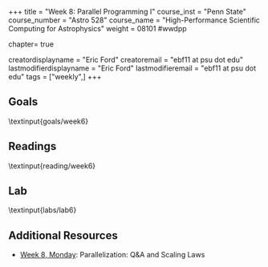 +++
title = "Week 8: Parallel Programming I"
course_inst = "Penn State"
course_number = "Astro 528"
course_name = "High-Performance Scientific Computing for Astrophysics"
weight = 08101  #wwdpp

chapter= true

creatordisplayname = "Eric Ford"
creatoremail = "ebf11 at psu dot edu"
lastmodifierdisplayname = "Eric Ford"
lastmodifieremail = "ebf11 at psu dot edu"
tags = ["weekly",]
+++

## Goals
\textinput{goals/week6}

## Readings
\textinput{reading/week6}

## Lab
\textinput{labs/lab6}

## Additional Resources
- [Week 8, Monday](https://psuastro528.github.io/Notes-Fall2023/week8/week8.html):  Parallelization: Q&A and Scaling Laws
